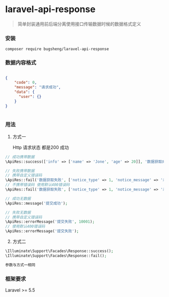# laravel-api-response

> 简单封装通用前后端分离使用接口传输数据时候的数据格式定义


### 安装
```shell script
composer require bugsheng/laravel-api-response
```

### 数据内容格式

```json

{
    "code": 0,
    "message": "请求成功",
    "data": {
      "user": {}
    }
}
    
```

### 用法

1. 方式一

    Http 请求状态 都是200 成功
    
```php
// 成功携带数据
\ApiRes::success(['info' => ['name' => 'Jone', 'age' => 20]], '数据获取成功');

// 失败携带数据
// 携带自定义错误码
\ApiRes::fail('数据获取失败', ['notice_type' => 1, 'notice_message' => '示例方式'], 10000);
// 不携带错误码 使用默认400错误码
\ApiRes::fail('数据获取失败', ['notice_type' => 1, 'notice_message' => '示例方式']);

// 成功无数据
\ApiRes::message('提交成功');

// 失败无数据
// 携带自定义错误码
\ApiRes::errorMessage('提交失败', 10001);
// 使用默认400错误码
\ApiRes::errorMessage('提交失败');

```

2. 方式二
```php
\Illuminate\Support\Facades\Response::success();
\Illuminate\Support\Facades\Response::fail();

参数与方式一相同

```

### 框架要求

Laravel >= 5.5

